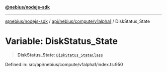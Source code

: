 [**@nebius/nodejs-sdk**](../../../../../README.md)

---

[@nebius/nodejs-sdk](../../../../../README.md) / [api/nebius/compute/v1alpha1](../README.md) / DiskStatus_State

# Variable: DiskStatus_State

> **DiskStatus_State**: [`DiskStatus_StateClass`](../type-aliases/DiskStatus_StateClass.md)

Defined in: src/api/nebius/compute/v1alpha1/index.ts:950
